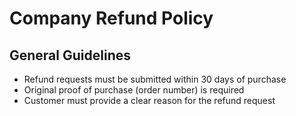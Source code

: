 # Company Refund Policy

## General Guidelines
- Refund requests must be submitted within 30 days of purchase
- Original proof of purchase (order number) is required
- Customer must provide a clear reason for the refund request
